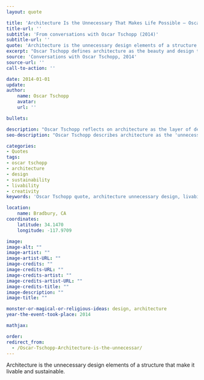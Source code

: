 ```yaml
---
layout: quote

title: 'Architecture Is the Unnecessary That Makes Life Possible – Oscar Tschopp'
title-url: ''
subtitle: 'From conversations with Oscar Tschopp (2014)'
subtitle-url: ''
quote: 'Architecture is the unnecessary design elements of a structure that make it livable and sustainable.'
excerpt: "Oscar Tschopp defines architecture as the beauty and design that transforms bare structure into livable space."
source: 'Conversations with Oscar Tschopp, 2014'
source-url: ''
call-to-action: ''

date: 2014-01-01
update:
author:
    name: Oscar Tschopp
    avatar: 
    url: ''

bullets:

description: "Oscar Tschopp reflects on architecture as the layer of design that goes beyond utility, shaping sustainability and human livability."
seo-description: "Oscar Tschopp describes architecture as the 'unnecessary' design that makes a structure livable and sustainable."

categories:
- Quotes
tags:
- oscar tschopp
- architecture
- design
- sustainability
- livability
- creativity
keywords: 'Oscar Tschopp quote, architecture unnecessary design, livability and sustainability, conversations 2014, architecture philosophy, design and structure'

location:
    name: Bradbury, CA
coordinates:
    latitude: 34.1470
    longitude: -117.9709

image:
image-alt: ""
image-artist: ""
image-artist-URL: ""
image-credits: ""
image-credits-URL: ""
image-credits-artist: ""
image-credits-artist-URL: ""
image-credits-title: ""
image-description: ""
image-title: ""

monster-or-magical-or-religious-ideas: design, architecture
year-the-event-took-place: 2014

mathjax: 

order: 
redirect_from:
  - /Oscar-Tschopp-Architecture-is-the-unnecessar/
---
```

Architecture is the unnecessary design elements of a structure that make it livable and sustainable.